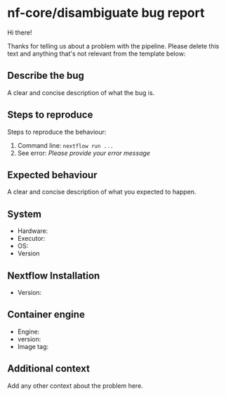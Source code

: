 # nf-core/disambiguate bug report

Hi there!

Thanks for telling us about a problem with the pipeline.
Please delete this text and anything that's not relevant from the template below:

## Describe the bug

A clear and concise description of what the bug is.

## Steps to reproduce

Steps to reproduce the behaviour:

1. Command line: `nextflow run ...`
2. See error: _Please provide your error message_

## Expected behaviour

A clear and concise description of what you expected to happen.

## System

- Hardware: <!-- [e.g. HPC, Desktop, Cloud...] -->
- Executor: <!-- [e.g. slurm, local, awsbatch...] -->
- OS: <!-- [e.g. CentOS Linux, macOS, Linux Mint...] -->
- Version <!-- [e.g. 7, 10.13.6, 18.3...] -->

## Nextflow Installation

- Version: <!-- [e.g. 19.10.0] -->

## Container engine

- Engine: <!-- [e.g. Conda, Docker or Singularity] -->
- version: <!-- [e.g. 1.0.0] -->
- Image tag: <!-- [e.g. nfcore/disambiguate:1.0.0] -->

## Additional context

Add any other context about the problem here.

